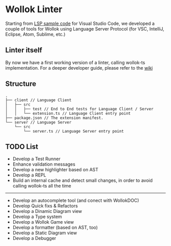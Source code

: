 # Wollok Linter

<!-- [![Build Status](https://travis-ci.org/uqbar-project/wollok-linter.svg?branch=master)](https://travis-ci.org/uqbar-project/wollok-linter) -->

Starting from [LSP sample code](https://code.visualstudio.com/api/language-extensions/language-server-extension-guide) for Visual Studio Code, we developed a couple of tools for Wollok using Language Server Protocol (for VSC, IntelliJ, Eclipse, Atom, Sublime, etc.)


## Linter itself

By now we have a first working version of a linter, calling wollok-ts implementation. For a deeper developer guide, please refer to the [wiki](https://github.com/uqbar-project/wollok-linter/wiki)

## Structure

```
.
├── client // Language Client
│   ├── src
│   │   ├── test // End to End tests for Language Client / Server
│   │   └── extension.ts // Language Client entry point
├── package.json // The extension manifest.
└── server // Language Server
    └── src
        └── server.ts // Language Server entry point
```

## TODO List

- Develop a Test Runner
- Enhance validation messages
- Develop a new highlighter based on AST
- Develop a REPL
- Build an internal cache and detect small changes, in order to avoid calling wollok-ts all the time
-----
- Develop an autocomplete tool (and conect with WollokDOC)
- Develop Quick fixs & Refactors
- Develop a Dinamic Diagram view
- Develop a Type system
- Develop a Wollok Game view
- Develop a formatter (based on AST, too)
- Develop a Static Diagram view
- Develop a Debugger

